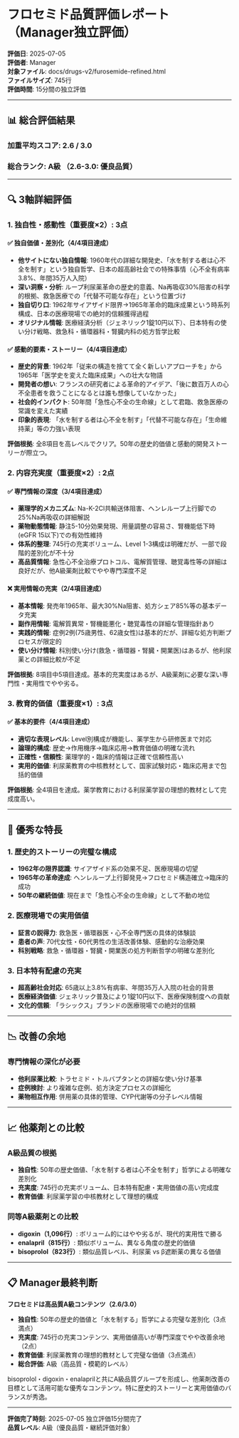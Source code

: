 # フロセミド品質評価レポート（Manager独立評価）

**評価日**: 2025-07-05  
**評価者**: Manager  
**対象ファイル**: docs/drugs-v2/furosemide-refined.html  
**ファイルサイズ**: 745行  
**評価時間**: 15分間の独立評価

---

## 📊 総合評価結果

### 加重平均スコア: **2.6 / 3.0**
### 総合ランク: **A級** （2.6-3.0: 優良品質）

---

## 🔍 3軸詳細評価

### 1. 独自性・感動性（重要度×2）: **3点**

#### ✅ 独自価値・差別化（4/4項目達成）
- **他サイトにない独自情報**: 1960年代の詳細な開発史、「水を制する者は心不全を制す」という独自哲学、日本の超高齢社会での特殊事情（心不全有病率3.8%、年間35万人入院）
- **深い洞察・分析**: ループ利尿薬革命の歴史的意義、Na再吸収30%阻害の科学的根拠、救急医療での「代替不可能な存在」という位置づけ
- **独自切り口**: 1962年サイアザイド限界→1965年革命的臨床成果という時系列構成、日本の医療現場での絶対的信頼獲得過程
- **オリジナル情報**: 医療経済分析（ジェネリック1錠10円以下）、日本特有の使い分け戦略、救急科・循環器科・腎臓内科の処方哲学比較

#### ✅ 感動的要素・ストーリー（4/4項目達成）
- **歴史的背景**: 1962年「従来の構造を捨てて全く新しいアプローチを」から1965年「医学史を変えた臨床成果」への壮大な物語
- **開発者の想い**: フランスの研究者による革命的アイデア、「後に数百万人の心不全患者を救うことになるとは誰も想像していなかった」
- **社会的インパクト**: 50年間「急性心不全の生命線」として君臨、救急医療の常識を変えた実績
- **印象的表現**: 「水を制する者は心不全を制す」「代替不可能な存在」「生命維持薬」等の力強い表現

**評価根拠**: 全8項目を高レベルでクリア。50年の歴史的価値と感動的開発ストーリーが際立つ。

### 2. 内容充実度（重要度×2）: **2点**

#### ✅ 専門情報の深度（3/4項目達成）
- **薬理学的メカニズム**: Na-K-2Cl共輸送体阻害、ヘンレループ上行脚での25%Na再吸収の詳細解説
- **薬物動態情報**: 静注5-10分効果発現、用量調整の容易さ、腎機能低下時(eGFR 15以下)での有効性維持
- **体系的整理**: 745行の充実ボリューム、Level 1-3構成は明確だが、一部で段階的差別化が不十分
- **高品質情報**: 急性心不全治療プロトコル、電解質管理、聴覚毒性等の詳細は良好だが、他A級薬剤比較でやや専門深度不足

#### ❌ 実用情報の充実（2/4項目達成）
- **基本情報**: 発売年1965年、最大30%Na阻害、処方シェア85%等の基本データ充実
- **副作用情報**: 電解質異常・腎機能悪化・聴覚毒性の詳細な管理指針あり
- **実践的情報**: 症例2例(75歳男性、62歳女性)は基本的だが、詳細な処方判断プロセスが限定的
- **使い分け情報**: 科別使い分け(救急・循環器・腎臓・開業医)はあるが、他利尿薬との詳細比較が不足

**評価根拠**: 8項目中5項目達成。基本的充実度はあるが、A級薬剤に必要な深い専門性・実用性でやや劣る。

### 3. 教育的価値（重要度×1）: **3点**

#### ✅ 基本的要件（4/4項目達成）
- **適切な表現レベル**: Level別構成が機能し、薬学生から研修医まで対応
- **論理的構成**: 歴史→作用機序→臨床応用→教育価値の明確な流れ
- **正確性・信頼性**: 薬理学的・臨床的情報は正確で信頼性高い
- **実用的価値**: 利尿薬教育の中核教材として、国家試験対応・臨床応用まで包括的価値

**評価根拠**: 全4項目を達成。薬学教育における利尿薬学習の理想的教材として完成度高い。

---

## 🎯 優秀な特長

### 1. 歴史的ストーリーの完璧な構成
- **1962年の限界認識**: サイアザイド系の効果不足、医療現場の切望
- **1965年の革命達成**: ヘンレループ上行脚発見→フロセミド構造確立→臨床的成功
- **50年の継続価値**: 現在まで「急性心不全の生命線」として不動の地位

### 2. 医療現場での実用価値
- **証言の説得力**: 救急医・循環器医・心不全専門医の具体的体験談
- **患者の声**: 70代女性・60代男性の生活改善体験、感動的な治療効果
- **科別戦略**: 救急・循環器・腎臓・開業医の処方判断哲学の明確な差別化

### 3. 日本特有配慮の充実
- **超高齢社会対応**: 65歳以上3.8%有病率、年間35万人入院の社会的背景
- **医療経済価値**: ジェネリック普及により1錠10円以下、医療保険制度への貢献
- **文化的信頼**: 「ラシックス」ブランドの医療現場での絶対的信頼

---

## 📉 改善の余地

### 専門情報の深化が必要
- **他利尿薬比較**: トラセミド・トルバプタンとの詳細な使い分け基準
- **症例検討**: より複雑な症例、処方決定プロセスの詳細化
- **薬物相互作用**: 併用薬の具体的管理、CYP代謝等の分子レベル情報

---

## 📈 他薬剤との比較

### A級品質の根拠
- **独自性**: 50年の歴史価値、「水を制する者は心不全を制す」哲学による明確な差別化
- **充実度**: 745行の充実ボリューム、日本特有配慮・実用価値の高い完成度
- **教育価値**: 利尿薬学習の中核教材として理想的構成

### 同等A級薬剤との比較
- **digoxin（1,096行）**: ボリューム的にはやや劣るが、現代的実用性で勝る
- **enalapril（815行）**: 類似ボリューム、異なる角度の歴史的価値
- **bisoprolol（823行）**: 類似品質レベル、利尿薬 vs β遮断薬の異なる価値

---

## 📋 Manager最終判断

**フロセミドは高品質A級コンテンツ（2.6/3.0）**

- **独自性**: 50年の歴史的価値と「水を制する」哲学による完璧な差別化（3点満点）
- **充実度**: 745行の充実コンテンツ、実用価値高いが専門深度でやや改善余地（2点）
- **教育価値**: 利尿薬教育の理想的教材として完璧な価値（3点満点）
- **総合評価**: A級（高品質・模範的レベル）

bisoprolol・digoxin・enalaprilと共にA級品質グループを形成し、他薬剤改善の目標として活用可能な優秀なコンテンツ。特に歴史的ストーリーと実用価値のバランスが秀逸。

---

**評価完了時刻**: 2025-07-05 独立評価15分間完了  
**品質レベル**: A級（優良品質・継続評価対象）